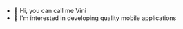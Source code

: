 - 👋 Hi, you can call me Vini
- 👀 I'm interested in developing quality mobile applications

<!---
vrossini/vrossini is a ✨ special ✨ repository because its `README.md` (this file) appears on your GitHub profile.
You can click the Preview link to take a look at your changes.
--->
